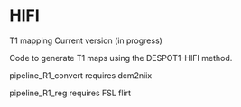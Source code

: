 # HIFI
T1 mapping
Current version (in progress)

Code to generate T1 maps using the DESPOT1-HIFI method.

pipeline_R1_convert requires dcm2niix

pipeline_R1_reg requires FSL flirt

